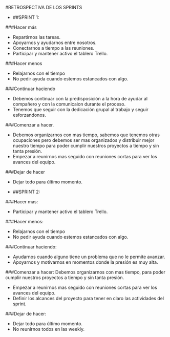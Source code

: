 #RETROSPECTIVA DE LOS SPRINTS

- ##SPRINT 1:

###Hacer más
- Repartirnos las tareas.
- Apoyarnos y ayudarnos entre nosotros.
- Conectarnos a tiempo a las reuniones.
- Participar y mantener activo el tablero Trello.

###Hacer menos
- Relajarnos con el tiempo 
- No pedir ayuda cuando estemos estancados con algo.

###Continuar haciendo
- Debemos continuar con la predisposición a la hora de ayudar al compañero y con la comunicaion durante el proceso.
- Tenemos que seguir con la dedicación grupal al trabajo y seguir esforzandonos.

###Comenzar a hacer.
- Debemos organizarnos con mas tiempo, sabemos que tenemos otras ocupaciones pero debemos ser mas organizados y distribuir mejor nuestro tiempo para poder cumplir nuestros proyectos a tiempo y sin tanta presión.
- Empezar a reunirnos mas seguido con reuniones cortas para ver los avances del equipo.

###Dejar de hacer
- Dejar todo para último momento.


- ##SPRINT 2:

###Hacer mas:

- Participar y mantener activo el tablero Trello.

###Hacer menos:
- Relajarnos con el tiempo 
- No pedir ayuda cuando estemos estancados con algo.


###Continuar haciendo:
- Ayudarnos cuando alguno tiene un problema que no le permite avanzar.
- Apoyarnos y motivarnos en momentos donde la presión es muy alta.

###Comenzar a hacer:
 Debemos organizarnos con mas tiempo, para poder cumplir nuestros proyectos a tiempo y sin tanta presión.
- Empezar a reunirnos mas seguido con reuniones cortas para ver los avances del equipo.
- Definir los alcances del proyecto para tener en claro las actividades del sprint.


###Dejar de hacer:
- Dejar todo para último momento.
- No reunirnos todos en las weekly.